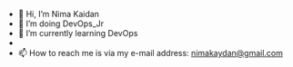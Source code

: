 - 👋 Hi, I’m Nima Kaidan
- 👀 I’m doing DevOps_Jr
- 🌱 I’m currently learning DevOps
- 
- 📫 How to reach me is via my e-mail address: nimakaydan@gmail.com

<!---
kaidanima/kaidanima is a ✨ special ✨ repository because its `README.md` (this file) appears on your GitHub profile.
You can click the Preview link to take a look at your changes.
--->

